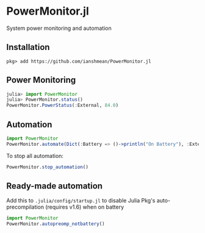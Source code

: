 # PowerMonitor.jl
 System power monitoring and automation


## Installation

```
pkg> add https://github.com/ianshmean/PowerMonitor.jl
```

## Power Monitoring
```julia
julia> import PowerMonitor
julia> PowerMonitor.status()
PowerMonitor.PowerStatus(:External, 84.0)
```

## Automation
```julia
import PowerMonitor
PowerMonitor.automate(Dict(:Battery => ()->println("On Battery"), :External => ()->println("charging")); interval = 1)
```

To stop all automation:
```julia
PowerMonitor.stop_automation()
```

## Ready-made automation

Add this to `.julia/config/startup.jl` to disable Julia Pkg's auto-precompilation (requires v1.6) when on battery

```julia
import PowerMonitor
PowerMonitor.autopreomp_notbattery()
```